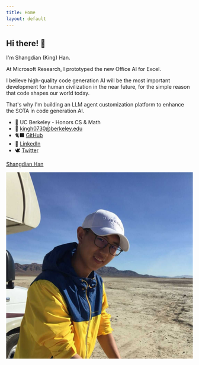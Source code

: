 ```yaml
---
title: Home
layout: default
---
```


<!-- Should be consistent with README.md -->

## Hi there! 👋

I'm Shangdian (King) Han.

At Microsoft Research, I prototyped the new Office AI for Excel.

I believe high-quality code generation AI will be the most important development for human civilization in the near future, for the simple reason that code shapes our world today.

That's why I'm building an LLM agent customization platform to enhance the SOTA in code generation AI.

- 🌱 UC Berkeley - Honors CS & Math
- 📧 <kingh0730@berkeley.edu>
- 🐈‍⬛ [GitHub](https://github.com/kingh0730 "Shangdian (King) Han")
- 👔 [LinkedIn](https://www.linkedin.com/in/kingh0730/ "Shangdian (King) Han")
- 🕊️ [Twitter](https://twitter.com/kingh0730/ "kingh0730")

<div class="badge-base LI-profile-badge" data-locale="zh_CN" data-size="medium" data-theme="light" data-type="VERTICAL" data-vanity="kingh0730" data-version="v1"><a class="badge-base__link LI-simple-link" href="https://www.linkedin.com/in/kingh0730?trk=profile-badge">Shangdian Han</a></div>

![Me](assets/images/me.jpg)

